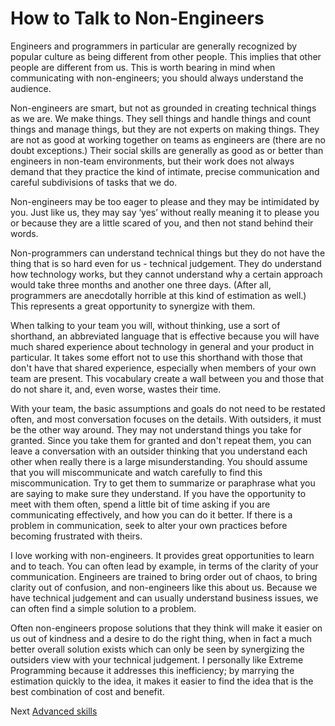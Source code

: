 # How to Talk to Non-Engineers

Engineers and programmers in particular are generally recognized by popular culture as being different from other people. This implies that other people are different from us. This is worth bearing in mind when communicating with non-engineers; you should always understand the audience.

Non-engineers are smart, but not as grounded in creating technical things as we are. We make things. They sell things and handle things and count things and manage things, but they are not experts on making things. They are not as good at working together on teams as engineers are (there are no doubt exceptions.) Their social skills are generally as good as or better than engineers in non-team environments, but their work does not always demand that they practice the kind of intimate, precise communication and careful subdivisions of tasks that we do.

Non-engineers may be too eager to please and they may be intimidated by you. Just like us, they may say ‘yes’ without really meaning it to please you or because they are a little scared of you, and then not stand behind their words.

Non-programmers can understand technical things but they do not have the thing that is so hard even for us - technical judgement. They do understand how technology works, but they cannot understand why a certain approach would take three months and another one three days. (After all, programmers are anecdotally horrible at this kind of estimation as well.) This represents a great opportunity to synergize with them.

When talking to your team you will, without thinking, use a sort of shorthand, an abbreviated language that is effective because you will have much shared experience about technology in general and your product in particular. It takes some effort not to use this shorthand with those that don't have that shared experience, especially when members of your own team are present. This vocabulary create a wall between you and those that do not share it, and, even worse, wastes their time.

With your team, the basic assumptions and goals do not need to be restated often, and most conversation focuses on the details. With outsiders, it must be the other way around. They may not understand things you take for granted. Since you take them for granted and don't repeat them, you can leave a conversation with an outsider thinking that you understand each other when really there is a large misunderstanding. You should assume that you will miscommunicate and watch carefully to find this miscommunication. Try to get them to summarize or paraphrase what you are saying to make sure they understand. If you have the opportunity to meet with them often, spend a little bit of time asking if you are communicating effectively, and how you can do it better. If there is a problem in communication, seek to alter your own practices before becoming frustrated with theirs.

I love working with non-engineers. It provides great opportunities to learn and to teach. You can often lead by example, in terms of the clarity of your communication. Engineers are trained to bring order out of chaos, to bring clarity out of confusion, and non-engineers like this about us. Because we have technical judgement and can usually understand business issues, we can often find a simple solution to a problem.

Often non-engineers propose solutions that they think will make it easier on us out of kindness and a desire to do the right thing, when in fact a much better overall solution exists which can only be seen by synergizing the outsiders view with your technical judgement. I personally like Extreme Programming because it addresses this inefficiency; by marrying the estimation quickly to the idea, it makes it easier to find the idea that is the best combination of cost and benefit.

Next [Advanced skills](../../3-Advanced)
